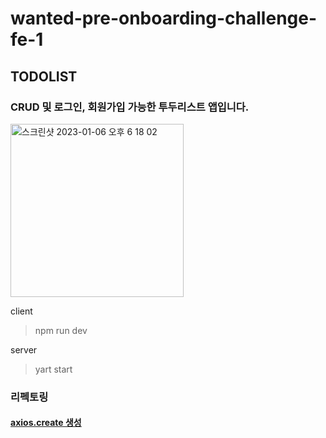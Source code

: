 # wanted-pre-onboarding-challenge-fe-1

## TODOLIST
### CRUD 및 로그인, 회원가입 가능한 투두리스트 앱입니다.

<img width="277" alt="스크린샷 2023-01-06 오후 6 18 02" src="https://user-images.githubusercontent.com/74359527/210970227-01c1a0a6-7590-4f21-97f5-ae1738f3ac6d.png">


client 
>npm run dev

server 
>yart start 


### 리펙토링
#### [axios.create 생성](https://github.com/ghkd1418/wanted-pre-onboarding-challenge-fe-1/commit/fedd702770628495d400f03af1d62af91e38c697)
